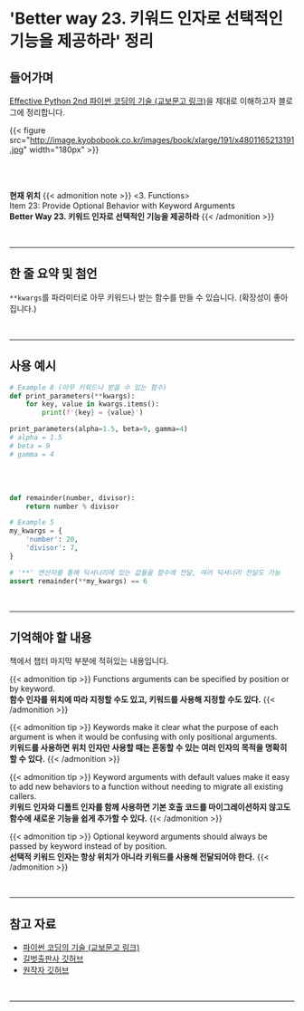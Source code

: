 # 'Better way 23. 키워드 인자로 선택적인 기능을 제공하라' 정리


## 들어가며

[Effective Python 2nd 파이썬 코딩의 기술 (교보문고 링크)](http://digital.kyobobook.co.kr/digital/ebook/ebookDetail.ink?selectedLargeCategory=001&barcode=4801165213191&orderClick=LEH&Kc=)을 제대로 이해하고자 블로그에 정리합니다.

{{< figure src="http://image.kyobobook.co.kr/images/book/xlarge/191/x4801165213191.jpg" width="180px" >}}

<br/>
<br/>

**현재 위치**
{{< admonition note >}}
<3. Functions>  
Item 23: Provide Optional Behavior with Keyword Arguments  
**Better Way 23. 키워드 인자로 선택적인 기능을 제공하라**
{{< /admonition >}}


<br/>

---


## 한 줄 요약 및 첨언

`**kwargs`를 파라미터로 아무 키워드나 받는 함수를 만들 수 있습니다. (확장성이 좋아집니다.)

<br/>

---

## 사용 예시

```python
# Example 8 (아무 키워드나 받을 수 있는 함수)
def print_parameters(**kwargs):
    for key, value in kwargs.items():
        print(f'{key} = {value}')

print_parameters(alpha=1.5, beta=9, gamma=4)
# alpha = 1.5
# beta = 9
# gamma = 4
```

<br/>
<br/>

```python
def remainder(number, divisor):
    return number % divisor

# Example 5
my_kwargs = {
    'number': 20,
    'divisor': 7,
}

# '**' 연산자를 통해 딕셔너리에 있는 값들을 함수에 전달, 여러 딕셔너리 전달도 가능
assert remainder(**my_kwargs) == 6
```


<br/>

---

## 기억해야 할 내용

책에서 챕터 마지막 부분에 적혀있는 내용입니다.

{{< admonition tip >}}
Functions arguments can be specified by position or by keyword.  
**함수 인자를 위치에 따라 지정할 수도 있고, 키워드를 사용해 지정할 수도 있다.**
{{< /admonition >}}

{{< admonition tip >}}
Keywords make it clear what the purpose of each argument is when it would be confusing with only positional arguments.  
**키워드를 사용하면 위치 인자만 사용할 때는 혼동할 수 있는 여러 인자의 목적을 명확히 할 수 있다.**
{{< /admonition >}}

{{< admonition tip >}}
Keyword arguments with default values make it easy to add new behaviors to a function without needing to migrate all existing callers.  
**키워드 인자와 디폴트 인자를 함께 사용하면 기본 호출 코드를 마이그레이션하지 않고도 함수에 새로운 기능을 쉽게 추가할 수 있다.**
{{< /admonition >}}

{{< admonition tip >}}
Optional keyword arguments should always be passed by keyword instead of by position.  
**선택적 키워드 인자는 항상 위치가 아니라 키워드를 사용해 전달되어야 한다.**
{{< /admonition >}}

<br/>

---

## 참고 자료

- [파이썬 코딩의 기술 (교보문고 링크)](http://digital.kyobobook.co.kr/digital/ebook/ebookDetail.ink?selectedLargeCategory=001&barcode=4801165213191&orderClick=LEH&Kc=)
- [길벗출판사 깃허브](https://github.com/gilbutITbook/080235/blob/master/Chapter3/Better%20way23.py)
- [원작자 깃허브](https://github.com/bslatkin/effectivepython/blob/master/example_code/item_23.py)

<br/>

---
